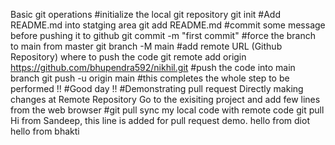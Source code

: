 Basic git operations
#initialize the local git repository
git init
#Add README.md into statging area
git add README.md
#commit some message before pushing it to github
git commit -m "first commit"
#force the branch to main from master
git branch -M main
#add remote URL (Github Repository) where to push the code
git remote add origin https://github.com/bhupendra592/nikhil.git
#push the code into main branch
git push -u origin main
#this completes the whole step to be performed !!
#Good day !!
#Demonstrating pull request
Directly making changes at Remote Repository
Go to the exisiting project and add few lines from the web browser
#git pull sync my local code with remote code
git pull
Hi from Sandeep, this line is added for pull request demo.
hello from diot
hello from bhakti

